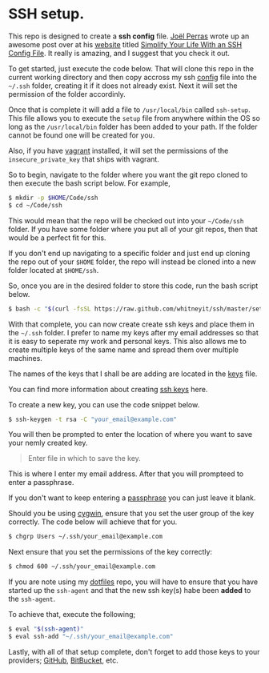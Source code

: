 # SSH setup.

This repo is designed to create a **ssh config** file. [Joël Perras](https://twitter.com/jperras)
wrote up an awesome post over at his [website](http://nerderati.com) titled [Simplify Your Life With an SSH Config File](http://nerderati.com/2011/03/17/simplify-your-life-with-an-ssh-config-file).
It really is amazing, and I suggest that you check it out.

To get started, just execute the code below. That will clone this repo in the
current working directory and then copy accross my ssh [config](https://github.com/whitneyit/ssh/blob/master/config)
file into the `~/.ssh` folder, creating it if it does not already exist. Next it
will set the permission of the folder accordinly.

Once that is complete it will add a file to `/usr/local/bin` called
`ssh-setup`. This file allows you to execute the `setup` file from anywhere
within the OS so long as the `/usr/local/bin` folder has been added to your
path. If the folder cannot be found one will be created for you.

Also, if you have [vagrant](https://www.vagrantup.com) installed, it will set
the permissions of the `insecure_private_key` that ships with vagrant.

So to begin, navigate to the folder where you want the git repo cloned to then
execute the bash script below. For example,

```sh
$ mkdir -p $HOME/Code/ssh
$ cd ~/Code/ssh
```

This would mean that the repo will be checked out into your `~/Code/ssh` folder.
If you have some folder where you put all of your git repos, then that would be
a perfect fit for this.

If you don't end up navigating to a specific folder and just end up cloning the
repo out of your `$HOME` folder, the repo will instead be cloned into a new
folder located at `$HOME/ssh`.

So, once you are in the desired folder to store this code, run the bash script
below.

```sh
$ bash -c "$(curl -fsSL https://raw.github.com/whitneyit/ssh/master/setup)"
```

With that complete, you can now create create ssh keys and place them in the
`~/.ssh` folder. I prefer to name my keys after my email addresses so that it is
easy to seperate my work and personal keys. This also allows me to create
multiple keys of the same name and spread them over multiple machines.

The names of the keys that I shall be are adding are located in the [keys](keys)
file.

You can find more information about creating [ssh keys](https://help.github.com/articles/generating-ssh-keys)
here.

To create a new key, you can use the code snippet below.

```sh
$ ssh-keygen -t rsa -C "your_email@example.com"
```

You will then be prompted to enter the location of where you want to save your
nemly created key.

> Enter file in which to save the key.

This is where I enter my email address. After that you will prompteed to enter
a passphrase.

If you don't want to keep entering a [passphrase](https://help.github.com/articles/working-with-ssh-key-passphrases)
you can just leave it blank.

Should you be using [cygwin](https://www.cygwin.com/), ensure that you set the
user group of the key correctly. The code below will achieve that for you.

```sh
$ chgrp Users ~/.ssh/your_email@example.com
```

Next ensure that you set the permissions of the key correctly:

```sh
$ chmod 600 ~/.ssh/your_email@example.com
```

If you are note using my [dotfiles](https://github.com/whitneyit/dotfiles) repo,
you will have to ensure that you have started up the `ssh-agent` and that the
new ssh key(s) habe been **added** to the `ssh-agent`.

To achieve that, execute the following;

```sh
$ eval "$(ssh-agent)"
$ eval ssh-add "~/.ssh/your_email@example.com"
```

Lastly, with all of that setup complete, don't forget to add those keys to your
providers; [GitHub](https://github.com/settings/ssh), [BitBucket](https://bitbucket.org/account/user/whitneyit/ssh-keys), etc.
